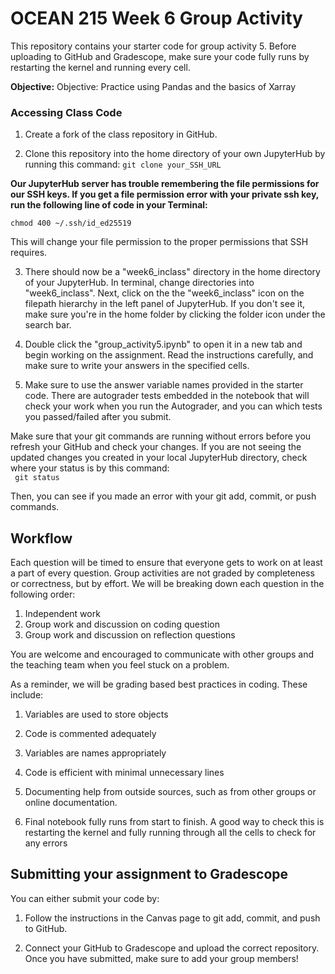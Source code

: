 # OCEAN 215 Week 6 Group Activity
This repository contains your starter code for group activity 5. Before uploading to GitHub and Gradescope, make sure your code fully runs by restarting the kernel and running every cell.


**Objective:** Objective: Practice using Pandas and the basics of Xarray

### Accessing Class Code
1. Create a fork of the class repository in GitHub.

2. Clone this repository into the home directory of your own JupyterHub by running this command:
```git clone your_SSH_URL```

**Our JupyterHub server has trouble remembering the file permissions for our SSH keys. If you get a file permission error with your private ssh key, run the following line of code in your Terminal:**

```chmod 400 ~/.ssh/id_ed25519``` 
<br>

This will change your file permission to the proper permissions that SSH requires.

3. There should now be a "week6_inclass" directory in the home directory of your JupyterHub. In terminal, change directories into "week6_inclass". Next, click on the the "week6_inclass" icon on the filepath hierarchy in the left panel of JupyterHub. If you don't see it, make sure you're in the home folder by clicking the folder icon under the search bar. 

4. Double click the "group_activity5.ipynb" to open it in a new tab and begin working on the assignment. Read the instructions carefully, and make sure to write your answers in the specified cells. 

5. Make sure to use the answer variable names provided in the starter code. There are autograder tests embedded in the notebook that will check your work when you run the Autograder, and you can which tests you passed/failed after you submit.


Make sure that your git commands are running without errors before you refresh your GitHub and check your changes. If you are not seeing the updated changes you created in your local JupyterHub directory, check where your status is by this command: <br>
``` git status```

Then, you can see if you made an error with your git add, commit, or push commands.



## Workflow
Each question will be timed to ensure that everyone gets to work on at least a part of every question. Group activities are not graded by completeness or correctness, but by effort. We will be breaking down each question in the following order:  
1. Independent work 
2. Group work and discussion on coding question
3. Group work and discussion on reflection questions

You are welcome and encouraged to communicate with other groups and the teaching team when you feel stuck on a problem. 

As a reminder, we will be grading based best practices in coding. These include: 

1) Variables are used to store objects

2) Code is commented adequately

3) Variables are names appropriately

4) Code is efficient with minimal unnecessary lines 

5) Documenting help from outside sources, such as from other groups or online documentation. 

6) Final notebook fully runs from start to finish. A good way to check this is restarting the kernel and fully running through all the cells to check for any errors

## Submitting your assignment to Gradescope
You can either submit your code by:

1. Follow the instructions in the Canvas page to git add, commit, and push to GitHub.

2. Connect your GitHub to Gradescope and upload the correct repository. Once you have submitted, make sure to add your group members!


